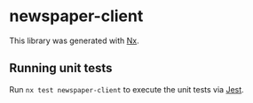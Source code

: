# newspaper-client

This library was generated with [Nx](https://nx.dev).

## Running unit tests

Run `nx test newspaper-client` to execute the unit tests via [Jest](https://jestjs.io).

